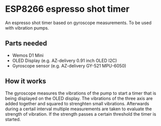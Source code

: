 # ESP8266 espresso shot timer
An espresso shot timer based on gyroscope measurements. To be used with vibration pumps.

## Parts needed
- Wemos D1 Mini
- OLED Display (e.g. AZ-delivery 0.91 inch OLED I2C)
- Gyroscope sensor (e.g. AZ-delivery GY-521 MPU-6050)

## How it works
The gyroscope measures the vibrations of the pump to start a timer that is being displayed on the OLED display. The vibrations of the three axis are added together and squared to strenghten small vibrations. Afterwards during a certail interval multiple measurements are taken to evaluate the strength of vibration. If the strength passes a certain threshold the timer is started.
